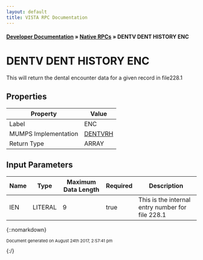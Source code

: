 ```yaml
---
layout: default
title: VISTA RPC Documentation
---
```


#### [Developer Documentation](../index) &#187; [Native RPCs](TableOfContents) &#187; DENTV DENT HISTORY ENC<br/>
# DENTV DENT HISTORY ENC

This will return the dental encounter data for a given record in file228.1

## Properties

Property | Value
--- | ---
Label | ENC
MUMPS Implementation | [DENTVRH](http://code.osehra.org/dox/Routine_DENTVRH_source.html)
Return Type | ARRAY


## Input Parameters

Name | Type | Maximum Data Length | Required | Description
--- | --- | --- | --- | ---
IEN | LITERAL | 9 | true | This is the internal entry number for file 228.1



{::nomarkdown} <br/><p style="font-size: 11px">Document generated on August 24th 2017, 2:57:41 pm</p>{:/}
